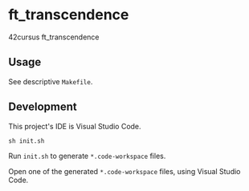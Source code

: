 # ft_transcendence

42cursus ft_transcendence

## Usage

See descriptive `Makefile`.

## Development

This project's IDE is Visual Studio Code.

```shell
sh init.sh
```

Run `init.sh` to generate `*.code-workspace` files.

Open one of the generated `*.code-workspace` files, using Visual Studio Code.
